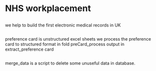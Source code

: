 # NHS workplacement
##
we help to build the first electronic medical records in UK

##
preference card is unstructured excel sheets
we process the preference card to structured format
in fold preCard_process 
output in extract_preference card

##
merge_data is a script
to delete some unuseful data in database.


